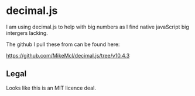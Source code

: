 # decimal.js

I am using decimal.js to help with big numbers as I find native javaScript big intergers lacking.

The github I pull these from can be found here:

https://github.com/MikeMcl/decimal.js/tree/v10.4.3

## Legal

Looks like this is an MIT licence deal.